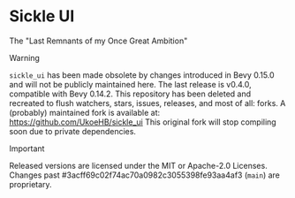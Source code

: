 # Sickle UI

The "Last Remnants of my Once Great Ambition"

> [!WARNING]
> `sickle_ui` has been made obsolete by changes introduced in Bevy 0.15.0 and will not be
> publicly maintained here. The last release is v0.4.0, compatible with Bevy 0.14.2.
> This repository has been deleted and recreated to flush watchers, stars, issues, releases, and most of all: forks.
> A (probably) maintained fork is available at: https://github.com/UkoeHB/sickle_ui
> This original fork will stop compiling soon due to private dependencies.

> [!IMPORTANT] 
> Released versions are licensed under the MIT or Apache-2.0 Licenses.
> Changes past #3acff69c02f74ac70a0982c3055398fe93aa4af3 (`main`) are proprietary.
